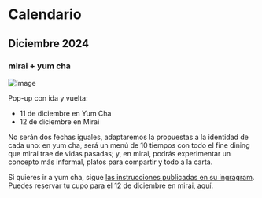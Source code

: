 # Calendario

## Diciembre 2024

### mirai + yum cha

![image](/assets/pop-up-yumcha-12-2024.png)

Pop-up con ida y vuelta:

- 11 de diciembre en Yum Cha
- 12 de diciembre en Mirai

No serán dos fechas iguales, adaptaremos la propuestas a la identidad de cada uno: en yum cha, será un menú de 10 tiempos con todo el fine dining que mirai trae de vidas pasadas; y, en mirai, podrás experimentar un concepto más informal, platos para compartir y todo a la carta.

Si quieres ir a yum cha, sigue [las instrucciones publicadas en su ingragram](). Puedes reservar tu cupo para el 12 de diciembre en mirai, [aquí](https://tienda.miraifoodlab.cl/product/yum-cha-mirai-pop-up).
